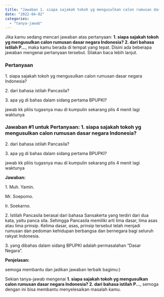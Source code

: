 ```yaml
---
title: "Jawaban 1. siapa sajakah tokoh yg mengusulkan calon rumusan dasar negara Indonesia? 2. dari bahasa istilah P..."
date: "2022-04-02"
categories: 
  - "tanya-jawab"
---
```


Jika kamu sedang mencari jawaban atas pertanyaan: **1\. siapa sajakah tokoh yg mengusulkan calon rumusan dasar negara Indonesia? 2. dari bahasa istilah P...**, maka kamu berada di tempat yang tepat. Disini ada beberapa jawaban mengenai pertanyaan tersebut. Silakan baca lebih lanjut.

### Pertanyaan

1\. siapa sajakah tokoh yg mengusulkan calon rumusan dasar negara Indonesia?  
  
2\. dari bahasa istilah Pancasila?  
  
3\. apa yg di bahas dalam sidang pertama BPUPKI?  
  
  
jawab kk pliiis tugasnya mau di kumpulin sekarang plis 4 menit lagi waktunya​

### Jawaban #1 untuk Pertanyaan: 1. siapa sajakah tokoh yg mengusulkan calon rumusan dasar negara Indonesia?  
  
2\. dari bahasa istilah Pancasila?  
  
3\. apa yg di bahas dalam sidang pertama BPUPKI?  
  
  
jawab kk pliiis tugasnya mau di kumpulin sekarang plis 4 menit lagi waktunya​

**Jawaban:**

1\. Muh. Yamin.

Mr. Soepomo.

Ir. Soekarno.

2\. Istilah Pancasila berasal dari bahasa Sansakerta yang terdiri dari dua kata, yaitu panca sila. Sehingga Pancasila memiliki arti lima dasar, lima asas atau lima prinsip. Kelima dasar, asas, prinsip tersebut telah menjadi rumusan dan pedoman kehidupan berbangsa dan bernegara bagi seluruh rakyat Indonesia.

3\. yang dibahas dalam sidang BPUPKI adalah permasalahan “Dasar Negara”.

**Penjelasan:**

semoga membantu dan jadikan jawaban terbaik bagimu:)

Sekian tanya-jawab mengenai **1\. siapa sajakah tokoh yg mengusulkan calon rumusan dasar negara Indonesia? 2. dari bahasa istilah P...**, semoga dengan ini bisa membantu menyelesaikan masalah kamu.
